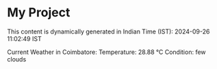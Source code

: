 # My Project

This content is dynamically generated in Indian Time (IST): 2024-09-26 11:02:49 IST


Current Weather in Coimbatore:
Temperature: 28.88 °C
Condition: few clouds
